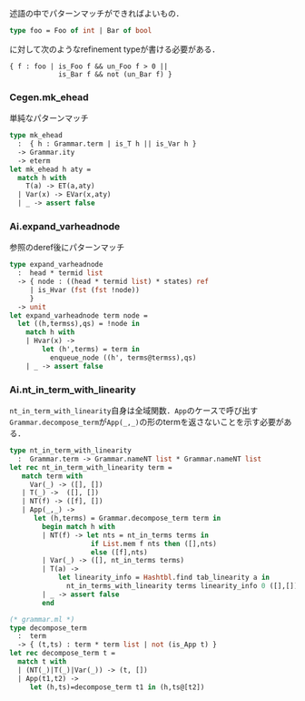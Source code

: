 
述語の中でパターンマッチができればよいもの．

```ocaml
type foo = Foo of int | Bar of bool
```

に対して次のようなrefinement typeが書ける必要がある．

```
{ f : foo | is_Foo f && un_Foo f > 0 ||
            is_Bar f && not (un_Bar f) }
```

<a name = "mk_ehead"></a>
### Cegen.mk_ehead

単純なパターンマッチ

```ocaml
type mk_ehead
  :  { h : Grammar.term | is_T h || is_Var h }
  -> Grammar.ity
  -> eterm
let mk_ehead h aty =
  match h with
    T(a) -> ET(a,aty)
  | Var(x) -> EVar(x,aty)
  | _ -> assert false
```

<a name = "expand_varheadnode"></a>
### Ai.expand_varheadnode

参照のderef後にパターンマッチ

```ocaml
type expand_varheadnode
  :  head * termid list
  -> { node : ((head * termid list) * states) ref
     | is_Hvar (fst (fst !node))
     }
  -> unit
let expand_varheadnode term node =
  let ((h,termss),qs) = !node in
    match h with
    | Hvar(x) ->
        let (h',terms) = term in
          enqueue_node ((h', terms@termss),qs)
    | _ -> assert false
```

<a name = "nt_in_term_with_linearity"></a>
### Ai.nt_in_term_with_linearity

`nt_in_term_with_linearity`自身は全域関数．`App`のケースで呼び出す
`Grammar.decompose_term`が`App(_,_)`の形のtermを返さないことを示す必要がある．

```ocaml
type nt_in_term_with_linearity
  :  Grammar.term -> Grammar.nameNT list * Grammar.nameNT list
let rec nt_in_term_with_linearity term =
   match term with
     Var(_) -> ([], [])
   | T(_) ->  ([], [])
   | NT(f) -> ([f], [])
   | App(_,_) ->
      let (h,terms) = Grammar.decompose_term term in
        begin match h with
        | NT(f) -> let nts = nt_in_terms terms in
                    if List.mem f nts then ([],nts)
                    else ([f],nts)
        | Var(_) -> ([], nt_in_terms terms)
        | T(a) ->
            let linearity_info = Hashtbl.find tab_linearity a in
              nt_in_terms_with_linearity terms linearity_info 0 ([],[])
        | _ -> assert false
        end

(* grammar.ml *)
type decompose_term
  :  term
  -> { (t,ts) : term * term list | not (is_App t) }
let rec decompose_term t =
  match t with
  | (NT(_)|T(_)|Var(_)) -> (t, [])
  | App(t1,t2) ->
     let (h,ts)=decompose_term t1 in (h,ts@[t2])
```


























